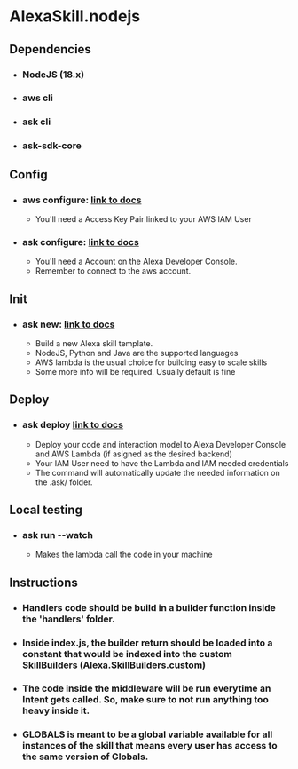 # AlexaSkill.nodejs

## Dependencies

- ### NodeJS (18.x)
- ### aws cli
- ### ask cli
- ### ask-sdk-core

## Config
- ### aws configure: [link to docs](https://docs.aws.amazon.com/cli/latest/userguide/cli-configure-quickstart.html)
    - You'll need a Access Key Pair linked to your AWS IAM User

- ### ask configure: [link to docs](https://developer.amazon.com/en-US/docs/alexa/smapi/ask-cli-command-reference.html) 
    - You'll need a Account on the Alexa Developer Console.
    - Remember to connect to the aws account.

## Init
- ### ask new: [link to docs](https://developer.amazon.com/en-US/docs/alexa/smapi/ask-cli-command-reference.html#new-command)
    - Build a new Alexa skill template.
    - NodeJS, Python and Java are the supported languages
    - AWS lambda is the usual choice for building easy to scale skills
    - Some more info will be required. Usually default is fine


## Deploy
- ### ask deploy [link to docs](https://developer.amazon.com/en-US/docs/alexa/smapi/ask-cli-command-reference.html#deploy-command)
    - Deploy your code and interaction model to Alexa Developer Console and AWS Lambda (if asigned as the desired backend)
    - Your IAM User need to have the Lambda and IAM needed credentials
    - The command will automatically update the needed information on the .ask/ folder.

## Local testing
- ### ask run --watch
    - Makes the lambda call the code in your machine


## Instructions
- ### Handlers code should be build in a builder function inside the 'handlers' folder.
- ### Inside index.js, the builder return should be loaded into a constant that would be indexed into the custom SkillBuilders (Alexa.SkillBuilders.custom)
- ### The code inside the middleware will be run everytime an Intent gets called. So, make sure to not run anything too heavy inside it.
- ### GLOBALS is meant to be a global variable available for all instances of the skill that means every user has access to the same version of Globals.
